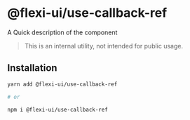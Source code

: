 # @flexi-ui/use-callback-ref

A Quick description of the component

> This is an internal utility, not intended for public usage.

## Installation

```sh
yarn add @flexi-ui/use-callback-ref

# or

npm i @flexi-ui/use-callback-ref
```
